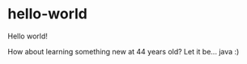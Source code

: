 # hello-world

Hello world!

How about learning something new at 44 years old? Let it be... java :)

